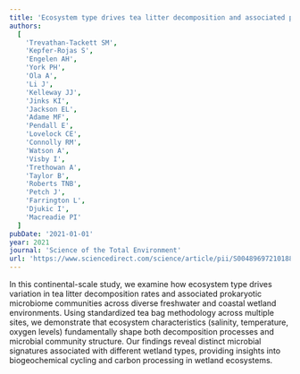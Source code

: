 ```yaml
---
title: 'Ecosystem type drives tea litter decomposition and associated prokaryotic microbiome communities in freshwater and coastal wetlands at a continental scale'
authors:
  [
    'Trevathan-Tackett SM',
    'Kepfer-Rojas S',
    'Engelen AH',
    'York PH',
    'Ola A',
    'Li J',
    'Kelleway JJ',
    'Jinks KI',
    'Jackson EL',
    'Adame MF',
    'Pendall E',
    'Lovelock CE',
    'Connolly RM',
    'Watson A',
    'Visby I',
    'Trethowan A',
    'Taylor B',
    'Roberts TNB',
    'Petch J',
    'Farrington L',
    'Djukic I',
    'Macreadie PI'
  ]
pubDate: '2021-01-01'
year: 2021
journal: 'Science of the Total Environment'
url: 'https://www.sciencedirect.com/science/article/pii/S0048969721018891'
---
```


In this continental-scale study, we examine how ecosystem type drives variation in tea litter decomposition rates and associated prokaryotic microbiome communities across diverse freshwater and coastal wetland environments. Using standardized tea bag methodology across multiple sites, we demonstrate that ecosystem characteristics (salinity, temperature, oxygen levels) fundamentally shape both decomposition processes and microbial community structure. Our findings reveal distinct microbial signatures associated with different wetland types, providing insights into biogeochemical cycling and carbon processing in wetland ecosystems.
